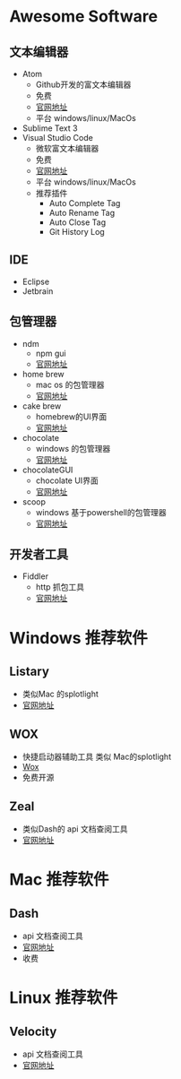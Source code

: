 # Awesome Software #

## 文本编辑器 ##
- Atom 
   - Github开发的富文本编辑器
   - 免费
   - [官网地址](https://atom.io/) 
   - 平台 windows/linux/MacOs
- Sublime Text 3
- Visual Studio Code
    - 微软富文本编辑器
    - 免费
    - [官网地址](https://code.visualstudio.com/) 
    - 平台 windows/linux/MacOs
    - 推荐插件
        - Auto Complete Tag
        - Auto Rename Tag
        - Auto Close Tag
        - Git History Log

        

## IDE ##
- Eclipse
- Jetbrain

## 包管理器 ##

- ndm 
    - npm gui
    - [官网地址](https://github.com/720kb/ndm/)
- home brew 
    - mac os 的包管理器  
    - [官网地址](https://brew.sh/)
- cake brew
    - homebrew的UI界面
    - [官网地址](https://www.cakebrew.com/)
- chocolate
    - windows 的包管理器
    - [官网地址](http://chocolatey.org/)
- chocolateGUI
    - chocolate UI界面
    - [官网地址](https://chocolatey.org/packages/ChocolateyGUI) 
- scoop
    - windows 基于powershell的包管理器
    - [官网地址](http://scoop.sh/) 


## 开发者工具 ##
- Fiddler 
    - http 抓包工具
    - [官网地址](http://www.telerik.com/fiddler)


# Windows 推荐软件 #
## Listary ##
 - 类似Mac 的splotlight 
 - [官网地址](http://www.listary.com/) 

## WOX ##
 - 快捷启动器辅助工具 类似 Mac的splotlight
 - [Wox](http://www.getwox.com/) 
 - 免费开源

## Zeal ##
 - 类似Dash的 api 文档查阅工具
 - [官网地址](https://zealdocs.org/) 



# Mac 推荐软件 #
## Dash ##
 - api 文档查阅工具
 - [官网地址](https://kapeli.com/dash) 
 - 收费


# Linux 推荐软件 #
## Velocity ##
 - api 文档查阅工具
 - [官网地址](https://kapeli.com/dash) 